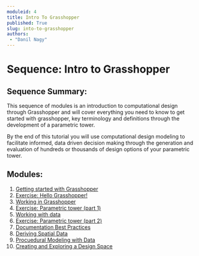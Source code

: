 ```yaml
---
moduleid: 4
title: Intro To Grasshopper
published: True
slug: into-to-grasshopper
authors:
 - "Danil Nagy"
---
```


# Sequence: Intro to Grasshopper

## Sequence Summary:

This sequence of modules is an introduction to computational design through Grasshopper and will cover everything you need to know to get started with grasshopper, key terminology and definitions through the development of a parametric tower.

By the end of this tutorial you will use computational design modeling to facilitate informed, data driven decision making through the generation and evaluation of hundreds or thousands of design options of your parametric tower.

## Modules:

1. [Getting started with Grasshopper]()
2. [Exercise: Hello Grasshopper!]()
3. [Working in Grasshopper]()
4. [Exercise: Parametric tower (part 1)]()
5. [Working with data]()
6. [Exercise: Parametric tower (part 2)]()
7. [Documentation Best Practices](https://github.com/GSAPP-CDP/Smorgasbord/blob/main/src/content/modules/4-grasshopper-intro/4-4-GH-Intro-Housekeeping.md)
8. [Deriving Spatial Data](https://github.com/GSAPP-CDP/Smorgasbord/blob/main/src/content/modules/4-grasshopper-intro/4-5-Deriving-Spatial-Data.md)
9. [Procuedural Modeling with Data](https://github.com/GSAPP-CDP/Smorgasbord/blob/main/src/content/modules/4-grasshopper-intro/4-6-Procedural-Rules.md)
10. [Creating and Exploring a Design Space](https://github.com/GSAPP-CDP/Smorgasbord/blob/main/src/content/modules/4-grasshopper-intro/4-7-Generating-Exploring-Spatial-Data.md)
